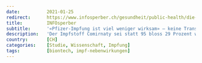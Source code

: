 ```yaml
---
date:          2021-01-25
redirect:      https://www.infosperber.ch/gesundheit/public-health/die-pfizer-impfung-ist-viel-weniger-wirksam-keine-transparenz/
title:         INFOsperber
subtitle:      '«Pfizer-Impfung ist viel weniger wirksam» – keine Transparenz'
description:   'Der Impfstoff Comirnaty sei statt 95 bloss 29 Prozent wirksam, erklärt Peter Doshi, Spezialist für Medikamentensicherheit.'
country:       [CH]
categories:    [Studie, Wissenschaft, Impfung]
tags:          [biontech, impf-nebenwirkungen]
---
```

